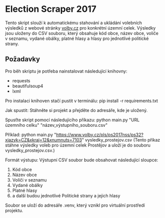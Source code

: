 # Election Scraper 2017

Tento skript slouží k automatickému stahování a ukládání volebních výsledků z webové stránky [volby.cz](https://volby.cz/pls/ps2017nss/ps3?xjazyk=CZ) pro konkrétní územní celek. Výsledky jsou uloženy do CSV souboru, který obsahuje kód obce, název obce, voliče v seznamu, vydané obálky, platné hlasy a hlasy pro jednotlivé politické strany.

## Požadavky

Pro běh skriptu je potřeba nainstalovat následující knihovny:

- requests
- beautifulsoup4
- lxml

Pro instalaci knihoven stačí pustit v terminálu:
pip install -r requirements.txt


Jak spustit:
Stáhněte si projekt a přejděte do adresáře, kde je uložený.

Spusťte skript pomocí následujícího příkazu:
python main.py "URL územního celku" "název_výstupního_souboru.csv"

Příklad:
python main.py "https://www.volby.cz/pls/ps2017nss/ps32?xjazyk=CZ&xkraj=12&xnumnuts=7103" vysledky_prostejov.csv
(Tento příkaz stáhne výsledky voleb pro územní celek Prostějov a uloží je do souboru vysledky_prostejov.csv.)

Formát výstupu:
Výstupní CSV soubor bude obsahovat následující sloupce:

1. Kód obce
2. Název obce
3. Voliči v seznamu
4. Vydané obálky
5. Platné hlasy
6. a další budou jednotlivé Politické strany a jejich hlasy

Soubor se uloží do adresáře .venv, který vznikl pro virtuální prostředí projektu.

